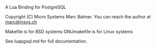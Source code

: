 A Lua Binding for PostgreSQL

Copyright (C) Micro Systems Marc Balmer.
You can reach the author at marc@msys.ch

Makefile is for BSD systems
GNUmakefile is for Linux systems

See luapgsql.md for full documentation.
